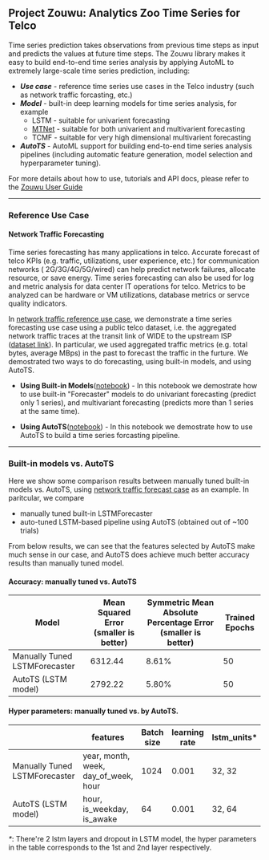 ## Project Zouwu: Analytics Zoo Time Series for Telco 

Time series prediction takes observations from previous time steps as input and predicts the values at future time steps. The Zouwu library makes it easy to build end-to-end time series analysis by applying AutoML to extremely large-scale time series prediction, including:

* **_Use case_** - reference time series use cases in the Telco industry (such as network traffic forcasting, etc.)
* **_Model_** - built-in deep learning models for time series analysis, for example
     * LSTM - suitable for univarient forecasting
     * [MTNet](https://arxiv.org/abs/1809.02105) - suitable for both univarient and multivarient forecasting
     * TCMF - suitable for very high dimensional multivarient forecasting
* **_AutoTS_** - AutoML support for building end-to-end time series analysis pipelines (including automatic feature generation, model selection and hyperparameter tuning).

For more details about how to use, tutorials and API docs, please refer to the [Zouwu User Guide](https://analytics-zoo.readthedocs.io/en/latest/doc/UserGuide/zouwu.html) 

---
### Reference Use Case

#### Network Traffic Forecasting
Time series forecasting has many applications in telco. Accurate forecast of telco KPIs (e.g. traffic, utilizations, user experience, etc.) for communication networks ( 2G/3G/4G/5G/wired) can help predict network failures, allocate resource, or save energy. Time series forecasting can also be used for log and metric analysis for data center IT operations for telco. Metrics to be analyzed can be hardware or VM utilizations, database metrics or servce quality indicators.

In [network traffic reference use case](https://github.com/intel-analytics/analytics-zoo/tree/master/pyzoo/zoo/chronos/use-case/network_traffic), we demonstrate a time series forecasting use case using a public telco dataset, i.e. the aggregated network traffic traces at the transit link of WIDE to the upstream ISP ([dataset link](http://mawi.wide.ad.jp/~agurim/dataset/)). In particular, we used aggregated traffic metrics (e.g. total bytes, average MBps) in the past to forecast the traffic in the furture. We demostrated two ways to do forecasting, using built-in models, and using AutoTS. 

* **Using Built-in Models**([notebook](https://github.com/intel-analytics/analytics-zoo/blob/master/pyzoo/zoo/chronos/use-case/network_traffic/network_traffic_model_forecasting.ipynb)) - In this notebook we demostrate how to use built-in "Forecaster" models to do univariant forecasting (predict only 1 series), and multivariant forecasting (predicts more than 1 series at the same time).

* **Using AutoTS**([notebook](https://github.com/intel-analytics/analytics-zoo/blob/master/pyzoo/zoo/chronos/use-case/network_traffic/network_traffic_autots_forecasting.ipynb)) - In this notebook we demostrate how to use AutoTS to build a time series forcasting pipeline.

---
### Built-in models vs. AutoTS

Here we show some comparison results between manually tuned built-in models vs. AutoTS, using [network traffic forecast case](https://github.com/intel-analytics/analytics-zoo/tree/master/pyzoo/zoo/chronos/use-case/network_traffic) as an example.  In paritcular, we compare    
*  manually tuned built-in LSTMForecaster
*  auto-tuned LSTM-based pipeline using AutoTS (obtained out of ~100 trials)

From below results, we can see that the features selected by AutoTS make much sense in our case, and AutoTS does achieve much better accuracy results than manually tuned model.

#### Accuracy: manually tuned vs. AutoTS

|Model|Mean Squared Error (smaller is better)|Symmetric Mean Absolute Percentage Error (smaller is better)|Trained Epochs|
|--|-----|----|---|
|Manually Tuned LSTMForecaster|6312.44|8.61%|50|
|AutoTS (LSTM model)|2792.22|5.80%|50|


#### Hyper parameters: manually tuned vs. by AutoTS. 

||features|Batch size|learning rate|lstm_units*|dropout_p*|Lookback|
|--|--|--|-----|-----|-----|-----|
|Manually Tuned LSTMForecaster|year, month, week, day_of_week, hour|1024|0.001|32, 32|0.2, 0.2|84|
|AutoTS (LSTM model)|hour, is_weekday, is_awake|64|0.001|32, 64|0.2, 0.236|55|

_*_: There're 2 lstm layers and dropout in LSTM model, the hyper parameters in the table corresponds to the 1st and 2nd layer respectively. 



